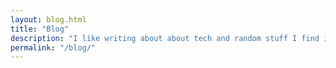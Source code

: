 ```yaml
---
layout: blog.html
title: "Blog"
description: "I like writing about about tech and random stuff I find interesting, mostly stuff I learned from my hobbies (running, biking, working on my car - stuff like that). I also like to write about <a href='/now/'>what I'm up to right now</a>."
permalink: "/blog/"
---
```

